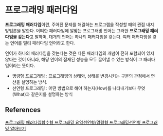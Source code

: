 프로그래밍 패러다임
===================

**프로그래밍 패러다임**이란, 주어진 문제를 해결하는 프로그램을 작성할 때의 관점 내지 방법론을 말한다. 어떠한 패러다임에 알맞는 프로그래밍 언어는 그러한 **프로그래밍 패러다임을 갖는다**고 말하며, 대개의 언어는 하나의 패러다임을 갖는다. 여러 패러다임을 갖는 언어를 멀티 패러다임 언어라고 한다.

언어가 하나의 패러다임을 갖는다는 것은 다른 패러다임의 개념이 전혀 포함되어 있지 않다는 것이 아니라, 해당 언어의 잠재된 성능을 모두 끌어낼 수 있는 방식이 그 패러다임이라는 뜻이다.

-	명령형 프로그래밍 : 프로그래밍의 상태와, 상태를 변경시키는 구문의 관점에서 연산을 설명하는 방식.
-	선언형 프로그래밍 : 어떤 방법으로 해야 하는지(How)를 나타내기보다 무엇(What)과 같은지를 설명하는 방식

References
----------

[프로그래밍 패러다임](https://freshrimpsushi.tistory.com/1361)[함수형 프로그래밍 요약](https://velog.io/@kyusung/%ED%95%A8%EC%88%98%ED%98%95-%ED%94%84%EB%A1%9C%EA%B7%B8%EB%9E%98%EB%B0%8D-%EC%9A%94%EC%95%BD)[선언형/명령형 프로그래밍](https://dwenn.tistory.com/105)[선언형 프로그래밍 알아보기](https://medium.com/@hongseongho/%EC%84%A0%EC%96%B8%ED%98%95-%ED%94%84%EB%A1%9C%EA%B7%B8%EB%9E%98%EB%B0%8D-%EC%95%8C%EC%95%84%EB%B3%B4%EA%B8%B0-1d8247342f17)
